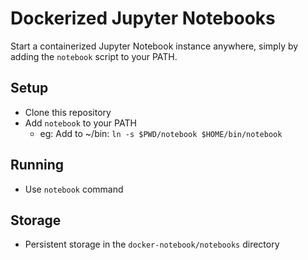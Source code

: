# Dockerized Jupyter Notebooks

Start a containerized Jupyter Notebook instance anywhere, simply by adding the `notebook` script to your PATH.

## Setup

- Clone this repository
- Add `notebook` to your PATH
    - eg: Add to ~/bin: `ln -s $PWD/notebook $HOME/bin/notebook`

## Running 
- Use `notebook` command

## Storage

- Persistent storage in the `docker-notebook/notebooks` directory
